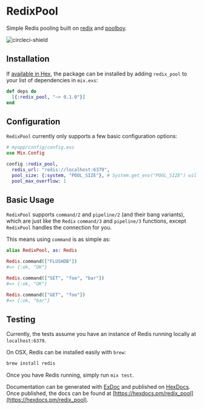# RedixPool

Simple Redis pooling built on [redix](https://github.com/whatyouhide/redix) and [poolboy](https://github.com/devinus/poolboy).

![circleci-shield](https://circleci.com/gh/opendoor-labs/redix_pool.svg?style=shield&circle-token=c503d1e0da6337b12043465c54ac240d0e902d04)

## Installation

If [available in Hex](https://hex.pm/docs/publish), the package can be installed
by adding `redix_pool` to your list of dependencies in `mix.exs`:

```elixir
def deps do
  [{:redix_pool, "~> 0.1.0"}]
end
```

## Configuration

`RedixPool` currently only supports a few basic configuration options:

```elixir
# myapp/config/config.exs
use Mix.Config

config :redix_pool,
  redis_url: "redis://localhost:6379",
  pool_size: {:system, "POOL_SIZE"}, # System.get_env("POOL_SIZE") will be executed at runtime
  pool_max_overflow: 1
```

## Basic Usage

`RedixPool` supports `command/2` and `pipeline/2` (and their bang variants), which are just like the `Redix` `command/3` and `pipeline/3` functions, except `RedixPool` handles the connection for you.

This means using `command` is as simple as:

```elixir
alias RedixPool, as: Redis

Redis.command(["FLUSHDB"])
#=> {:ok, "OK"}

Redis.command(["SET", "foo", "bar"])
#=> {:ok, "OK"}

Redis.command(["GET", "foo"])
#=> {:ok, "bar"}
```

## Testing

Currently, the tests assume you have an instance of Redis running locally at `localhost:6379`.

On OSX, Redis can be installed easily with `brew`:

```bash
brew install redis
```

Once you have Redis running, simply run `mix test`.

Documentation can be generated with [ExDoc](https://github.com/elixir-lang/ex_doc)
and published on [HexDocs](https://hexdocs.pm). Once published, the docs can
be found at [https://hexdocs.pm/redix_pool](https://hexdocs.pm/redix_pool).

